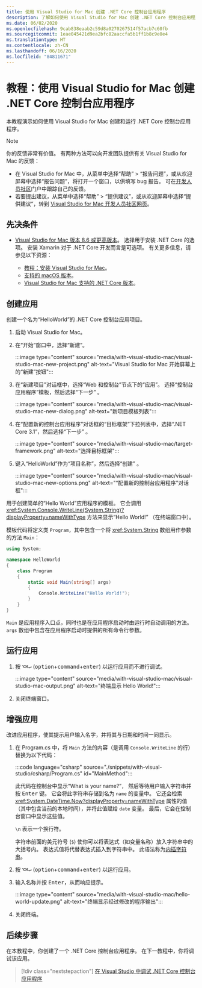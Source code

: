 ```yaml
---
title: 使用 Visual Studio for Mac 创建 .NET Core 控制台应用程序
description: 了解如何使用 Visual Studio for Mac 创建 .NET Core 控制台应用程序。
ms.date: 06/02/2020
ms.openlocfilehash: 9cab838eaab2c59d8a0270267514f57acb7c60fb
ms.sourcegitcommit: 1eae045421d9ea2bfc82aaccfa5b1ff1b8c9e0e4
ms.translationtype: HT
ms.contentlocale: zh-CN
ms.lasthandoff: 06/16/2020
ms.locfileid: "84811671"
---
```

# <a name="tutorial-create-a-net-core-console-application-using-visual-studio-for-mac"></a>教程：使用 Visual Studio for Mac 创建 .NET Core 控制台应用程序

本教程演示如何使用 Visual Studio for Mac 创建和运行 .NET Core 控制台应用程序。

> [!NOTE]
> 你的反馈非常有价值。 有两种方法可以向开发团队提供有关 Visual Studio for Mac 的反馈：
>
> * 在 Visual Studio for Mac 中，从菜单中选择“帮助” > “报告问题”，或从欢迎屏幕中选择“报告问题”，将打开一个窗口，以供填写 bug 报告。 可在[开发人员社区](https://developercommunity.visualstudio.com/spaces/8/index.html)门户中跟踪自己的反馈。
> * 若要提出建议，从菜单中选择“帮助” > “提供建议”，或从欢迎屏幕中选择“提供建议”，转到 [Visual Studio for Mac 开发人员社区网页](https://developercommunity.visualstudio.com/content/idea/post.html?space=41)。

## <a name="prerequisites"></a>先决条件

* [Visual Studio for Mac 版本 8.6 或更高版本](https://visualstudio.microsoft.com/vs/mac/?utm_medium=microsoft&utm_source=docs.microsoft.com&utm_campaign=inline+link)。 选择用于安装 .NET Core 的选项。 安装 Xamarin 对于 .NET Core 开发而言是可选项。 有关更多信息，请参见以下资源：

  * [教程：安装 Visual Studio for Mac](/visualstudio/mac/installation)。
  * [支持的 macOS 版本](../install/dependencies.md?pivots=os-macos)。
  * [Visual Studio for Mac 支持的 .NET Core 版本](/visualstudio/mac/net-core-support)。

## <a name="create-the-app"></a>创建应用

创建一个名为“HelloWorld”的 .NET Core 控制台应用项目。

1. 启动 Visual Studio for Mac。

1. 在“开始”窗口中，选择“新建”。

   :::image type="content" source="media/with-visual-studio-mac/visual-studio-mac-new-project.png" alt-text="Visual Studio for Mac 开始屏幕上的“新建”按钮":::

1. 在“新建项目”对话框中，选择“Web 和控制台”节点下的“应用”。 选择“控制台应用程序”模板，然后选择“下一步” 。

   :::image type="content" source="media/with-visual-studio-mac/visual-studio-mac-new-dialog.png" alt-text="新项目模板列表":::

1. 在“配置新的控制台应用程序”对话框的“目标框架”下拉列表中，选择“.NET Core 3.1”，然后选择“下一步”   。

   :::image type="content" source="media/with-visual-studio-mac/target-framework.png" alt-text="选择目标框架":::

1. 键入“HelloWorld”作为“项目名称”，然后选择“创建” 。

   :::image type="content" source="media/with-visual-studio-mac/visual-studio-mac-new-options.png" alt-text="“配置新的控制台应用程序”对话框":::

用于创建简单的“Hello World”应用程序的模板。 它会调用 <xref:System.Console.WriteLine(System.String)?displayProperty=nameWithType> 方法来显示“Hello World!” （在终端窗口中）。

模板代码将定义类 `Program`，其中包含一个将 <xref:System.String> 数组用作参数的方法 `Main`：

```csharp
using System;

namespace HelloWorld
{
    class Program
    {
        static void Main(string[] args)
        {
            Console.WriteLine("Hello World!");
        }
    }
}
```

`Main` 是应用程序入口点，同时也是在应用程序启动时由运行时自动调用的方法。 `args` 数组中包含在应用程序启动时提供的所有命令行参数。

## <a name="run-the-app"></a>运行应用

1. 按 <kbd>⌥</kbd><kbd>⌘</kbd><kbd>↵</kbd> (<kbd>option</kbd>+<kbd>command</kbd>+<kbd>enter</kbd>) 以运行应用而不进行调试。

   :::image type="content" source="media/with-visual-studio-mac/visual-studio-mac-output.png" alt-text="终端显示 Hello World!":::

1. 关闭终端窗口。

## <a name="enhance-the-app"></a>增强应用

改进应用程序，使其提示用户输入名字，并将其与日期和时间一同显示。

1. 在 Program.cs 中，将 `Main` 方法的内容（是调用 `Console.WriteLine` 的行）替换为以下代码：

   :::code language="csharp" source="./snippets/with-visual-studio/csharp/Program.cs" id="MainMethod":::

   此代码在控制台中显示“What is your name?”， 然后等待用户输入字符串并按 <kbd>Enter</kbd> 键。 它会将此字符串存储到名为 `name` 的变量中。 它还会检索 <xref:System.DateTime.Now?displayProperty=nameWithType> 属性的值（其中包含当前的本地时间），并将此值赋给 `date` 变量。 最后，它会在控制台窗口中显示这些值。

   `\n` 表示一个换行符。

   字符串前面的美元符号 (`$`) 使你可以将表达式（如变量名称）放入字符串中的大括号内。 表达式值将代替表达式插入到字符串中。 此语法称为[内插字符串](../../csharp/language-reference/tokens/interpolated.md)。

1. 按 <kbd>⌥</kbd><kbd>⌘</kbd><kbd>↵</kbd> (<kbd>option</kbd>+<kbd>command</kbd>+<kbd>enter</kbd>) 以运行应用。

1. 输入名称并按 <kbd>Enter</kbd>，从而响应提示。

   :::image type="content" source="media/with-visual-studio-mac/hello-world-update.png" alt-text="终端显示经过修改的程序输出":::

1. 关闭终端。

## <a name="next-steps"></a>后续步骤

在本教程中，你创建了一个 .NET Core 控制台应用程序。 在下一教程中，你将调试该应用。

> [!div class="nextstepaction"]
> [在 Visual Studio 中调试 .NET Core 控制台应用程序](debugging-with-visual-studio-mac.md)
